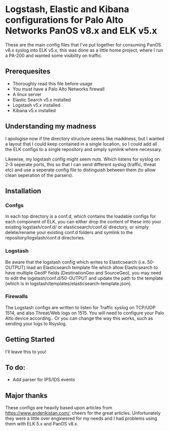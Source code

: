 # Logstash, Elastic and Kibana configurations for Palo Alto Networks PanOS v8.x and ELK v5.x

These are the main config files that I've put together for consuming PanOS v8.x syslog into ELK v5.x, this was done as a little home project, where I run a PA-200 and wanted some visibility on traffic. 

## Prerequesites

* Thoroughly read this file before usage
* You must have a Palo Alto Networks firewall
* A linux server 
* Elastic Search v5.x installed
* Logstash v5.x installed
* Kibana v5.x installed

## Understanding my madness
I apologise now if the directory structure seems like maddness, but I wanted a layout that I could keep contained in a single location, so I could add all the ELK configs to a single repository and simply symlink where necessary.

Likewise, my logstash config might seem nuts. Which listens for syslog on 2-3 seperate ports, this so that I can send different syslog (traffic, threat etc) and use a seperate config file to distinguish between them (to allow clean seperation of the parsers).

## Installation
### Confgs
In each top directory is a conf.d, which contains the loadable configs for each component of ELK, you can either drop the content of these into your existing logstash/conf.d/ or elasticsearch/conf.d/ directory, or simply delete/rename your existing conf.d folders and symlink to the repository/logstash/conf.d directories.

### Logstash
Be aware that the logstash config which writes to Elasticsearch (i.e. 50-OUTPUT) load an Elasticsearch template file which allow Elasticsearch to have multiple GeoIP fields (DestinationGeo and SourceGeo), you may need to edit the logstash/conf.d/50-OUTPUT and update the path to the template (which is in logstash/templates/elasticsearch-template.json).

### Firewalls
The Logstash configs are written to listen for Traffic syslog on TCP/UDP 1514, and also Threat/Web logs on 1515. You will need to configure your Palo Alto device according.. Or you can change the way this works, such as sending your logs to Rsyslog.

## Getting Started
I'll leave this to you!


## To do:
- Add parser for IPS/IDS events

## Major thanks

These configs are heavily based upon articles from https://www.anderikistan.com/, cheers for the great articles. Unfortunately they were a little over engineered for my needs and I had problems using them with ELK 5.x and PanOS v8.x.
